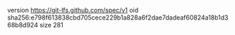version https://git-lfs.github.com/spec/v1
oid sha256:e798f613838cbd705cece229b1a828a6f2dae7dadeaf60824a18b1d368b8d924
size 281
